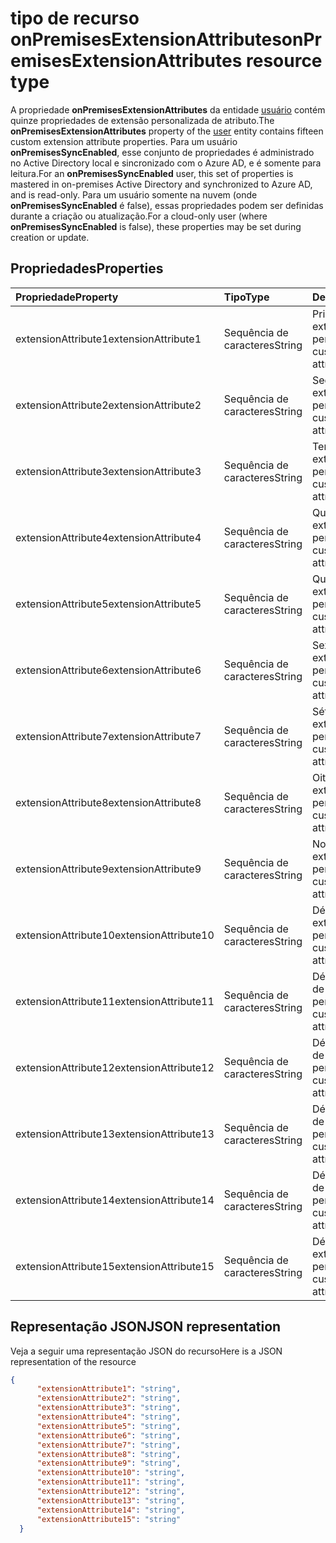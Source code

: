 # <a name="onpremisesextensionattributes-resource-type"></a><span data-ttu-id="d8d9c-101">tipo de recurso onPremisesExtensionAttributes</span><span class="sxs-lookup"><span data-stu-id="d8d9c-101">onPremisesExtensionAttributes resource type</span></span>

<span data-ttu-id="d8d9c-102">A propriedade **onPremisesExtensionAttributes** da entidade [usuário](user.md) contém quinze propriedades de extensão personalizada de atributo.</span><span class="sxs-lookup"><span data-stu-id="d8d9c-102">The **onPremisesExtensionAttributes** property of the [user](user.md) entity contains fifteen custom extension attribute properties.</span></span> <span data-ttu-id="d8d9c-103">Para um usuário **onPremisesSyncEnabled**, esse conjunto de propriedades é administrado no Active Directory local e sincronizado com o Azure AD, e é somente para leitura.</span><span class="sxs-lookup"><span data-stu-id="d8d9c-103">For an **onPremisesSyncEnabled** user, this set of properties is mastered in on-premises Active Directory and synchronized to Azure AD, and is read-only.</span></span> <span data-ttu-id="d8d9c-104">Para um usuário somente na nuvem (onde **onPremisesSyncEnabled** é false), essas propriedades podem ser definidas durante a criação ou atualização.</span><span class="sxs-lookup"><span data-stu-id="d8d9c-104">For a cloud-only user (where **onPremisesSyncEnabled** is false), these properties may be set during creation or update.</span></span>


## <a name="properties"></a><span data-ttu-id="d8d9c-105">Propriedades</span><span class="sxs-lookup"><span data-stu-id="d8d9c-105">Properties</span></span>
| <span data-ttu-id="d8d9c-106">Propriedade</span><span class="sxs-lookup"><span data-stu-id="d8d9c-106">Property</span></span>     | <span data-ttu-id="d8d9c-107">Tipo</span><span class="sxs-lookup"><span data-stu-id="d8d9c-107">Type</span></span>   |<span data-ttu-id="d8d9c-108">Descrição</span><span class="sxs-lookup"><span data-stu-id="d8d9c-108">Description</span></span>|
|:---------------|:--------|:----------|
|<span data-ttu-id="d8d9c-109">extensionAttribute1</span><span class="sxs-lookup"><span data-stu-id="d8d9c-109">extensionAttribute1</span></span>|<span data-ttu-id="d8d9c-110">Sequência de caracteres</span><span class="sxs-lookup"><span data-stu-id="d8d9c-110">String</span></span>| <span data-ttu-id="d8d9c-111">Primeiro atributo de extensão personalizável.</span><span class="sxs-lookup"><span data-stu-id="d8d9c-111">First customizable extension attribute.</span></span> |
|<span data-ttu-id="d8d9c-112">extensionAttribute2</span><span class="sxs-lookup"><span data-stu-id="d8d9c-112">extensionAttribute2</span></span>|<span data-ttu-id="d8d9c-113">Sequência de caracteres</span><span class="sxs-lookup"><span data-stu-id="d8d9c-113">String</span></span>| <span data-ttu-id="d8d9c-114">Segundo atributo de extensão personalizável.</span><span class="sxs-lookup"><span data-stu-id="d8d9c-114">Second customizable extension attribute.</span></span> |
|<span data-ttu-id="d8d9c-115">extensionAttribute3</span><span class="sxs-lookup"><span data-stu-id="d8d9c-115">extensionAttribute3</span></span>|<span data-ttu-id="d8d9c-116">Sequência de caracteres</span><span class="sxs-lookup"><span data-stu-id="d8d9c-116">String</span></span>| <span data-ttu-id="d8d9c-117">Terceiro atributo de extensão personalizável.</span><span class="sxs-lookup"><span data-stu-id="d8d9c-117">Third customizable extension attribute.</span></span> |
|<span data-ttu-id="d8d9c-118">extensionAttribute4</span><span class="sxs-lookup"><span data-stu-id="d8d9c-118">extensionAttribute4</span></span>|<span data-ttu-id="d8d9c-119">Sequência de caracteres</span><span class="sxs-lookup"><span data-stu-id="d8d9c-119">String</span></span>| <span data-ttu-id="d8d9c-120">Quarto atributo de extensão personalizável.</span><span class="sxs-lookup"><span data-stu-id="d8d9c-120">Fourth customizable extension attribute.</span></span> |
|<span data-ttu-id="d8d9c-121">extensionAttribute5</span><span class="sxs-lookup"><span data-stu-id="d8d9c-121">extensionAttribute5</span></span>|<span data-ttu-id="d8d9c-122">Sequência de caracteres</span><span class="sxs-lookup"><span data-stu-id="d8d9c-122">String</span></span>| <span data-ttu-id="d8d9c-123">Quinto atributo de extensão personalizável.</span><span class="sxs-lookup"><span data-stu-id="d8d9c-123">Fifth customizable extension attribute.</span></span> |
|<span data-ttu-id="d8d9c-124">extensionAttribute6</span><span class="sxs-lookup"><span data-stu-id="d8d9c-124">extensionAttribute6</span></span>|<span data-ttu-id="d8d9c-125">Sequência de caracteres</span><span class="sxs-lookup"><span data-stu-id="d8d9c-125">String</span></span>| <span data-ttu-id="d8d9c-126">Sexto atributo de extensão personalizável.</span><span class="sxs-lookup"><span data-stu-id="d8d9c-126">Sixth customizable extension attribute.</span></span> |
|<span data-ttu-id="d8d9c-127">extensionAttribute7</span><span class="sxs-lookup"><span data-stu-id="d8d9c-127">extensionAttribute7</span></span>|<span data-ttu-id="d8d9c-128">Sequência de caracteres</span><span class="sxs-lookup"><span data-stu-id="d8d9c-128">String</span></span>| <span data-ttu-id="d8d9c-129">Sétimo atributo de extensão personalizável.</span><span class="sxs-lookup"><span data-stu-id="d8d9c-129">Seventh customizable extension attribute.</span></span> |
|<span data-ttu-id="d8d9c-130">extensionAttribute8</span><span class="sxs-lookup"><span data-stu-id="d8d9c-130">extensionAttribute8</span></span>|<span data-ttu-id="d8d9c-131">Sequência de caracteres</span><span class="sxs-lookup"><span data-stu-id="d8d9c-131">String</span></span>| <span data-ttu-id="d8d9c-132">Oitavo atributo de extensão personalizável.</span><span class="sxs-lookup"><span data-stu-id="d8d9c-132">Eighth customizable extension attribute.</span></span> |
|<span data-ttu-id="d8d9c-133">extensionAttribute9</span><span class="sxs-lookup"><span data-stu-id="d8d9c-133">extensionAttribute9</span></span>|<span data-ttu-id="d8d9c-134">Sequência de caracteres</span><span class="sxs-lookup"><span data-stu-id="d8d9c-134">String</span></span>| <span data-ttu-id="d8d9c-135">Nono atributo de extensão personalizável.</span><span class="sxs-lookup"><span data-stu-id="d8d9c-135">Ninth customizable extension attribute.</span></span> |
|<span data-ttu-id="d8d9c-136">extensionAttribute10</span><span class="sxs-lookup"><span data-stu-id="d8d9c-136">extensionAttribute10</span></span>|<span data-ttu-id="d8d9c-137">Sequência de caracteres</span><span class="sxs-lookup"><span data-stu-id="d8d9c-137">String</span></span>| <span data-ttu-id="d8d9c-138">Décimo atributo de extensão personalizável.</span><span class="sxs-lookup"><span data-stu-id="d8d9c-138">Tenth customizable extension attribute.</span></span> |
|<span data-ttu-id="d8d9c-139">extensionAttribute11</span><span class="sxs-lookup"><span data-stu-id="d8d9c-139">extensionAttribute11</span></span>|<span data-ttu-id="d8d9c-140">Sequência de caracteres</span><span class="sxs-lookup"><span data-stu-id="d8d9c-140">String</span></span>| <span data-ttu-id="d8d9c-141">Décimo primeiro atributo de extensão personalizável.</span><span class="sxs-lookup"><span data-stu-id="d8d9c-141">Eleventh customizable extension attribute.</span></span> |
|<span data-ttu-id="d8d9c-142">extensionAttribute12</span><span class="sxs-lookup"><span data-stu-id="d8d9c-142">extensionAttribute12</span></span>|<span data-ttu-id="d8d9c-143">Sequência de caracteres</span><span class="sxs-lookup"><span data-stu-id="d8d9c-143">String</span></span>| <span data-ttu-id="d8d9c-144">Décimo segundo atributo de extensão personalizável.</span><span class="sxs-lookup"><span data-stu-id="d8d9c-144">Twelfth customizable extension attribute.</span></span> |
|<span data-ttu-id="d8d9c-145">extensionAttribute13</span><span class="sxs-lookup"><span data-stu-id="d8d9c-145">extensionAttribute13</span></span>|<span data-ttu-id="d8d9c-146">Sequência de caracteres</span><span class="sxs-lookup"><span data-stu-id="d8d9c-146">String</span></span>| <span data-ttu-id="d8d9c-147">Décimo terceiro atributo de extensão personalizável.</span><span class="sxs-lookup"><span data-stu-id="d8d9c-147">Thirteenth customizable extension attribute.</span></span> |
|<span data-ttu-id="d8d9c-148">extensionAttribute14</span><span class="sxs-lookup"><span data-stu-id="d8d9c-148">extensionAttribute14</span></span>|<span data-ttu-id="d8d9c-149">Sequência de caracteres</span><span class="sxs-lookup"><span data-stu-id="d8d9c-149">String</span></span>| <span data-ttu-id="d8d9c-150">Décimo quarto atributo de extensão personalizável.</span><span class="sxs-lookup"><span data-stu-id="d8d9c-150">Fourteenth customizable extension attribute.</span></span> |
|<span data-ttu-id="d8d9c-151">extensionAttribute15</span><span class="sxs-lookup"><span data-stu-id="d8d9c-151">extensionAttribute15</span></span>|<span data-ttu-id="d8d9c-152">Sequência de caracteres</span><span class="sxs-lookup"><span data-stu-id="d8d9c-152">String</span></span>| <span data-ttu-id="d8d9c-153">Décimo quinto atributo de extensão personalizável.</span><span class="sxs-lookup"><span data-stu-id="d8d9c-153">Fifteenth customizable extension attribute.</span></span> |

## <a name="json-representation"></a><span data-ttu-id="d8d9c-154">Representação JSON</span><span class="sxs-lookup"><span data-stu-id="d8d9c-154">JSON representation</span></span>

<span data-ttu-id="d8d9c-155">Veja a seguir uma representação JSON do recurso</span><span class="sxs-lookup"><span data-stu-id="d8d9c-155">Here is a JSON representation of the resource</span></span>

<!-- {
  "blockType": "resource",
  "optionalProperties": [

  ],
  "@odata.type": "microsoft.graph.onPremisesExtensionAttributes"
}-->


```json
{
      "extensionAttribute1": "string",
      "extensionAttribute2": "string",
      "extensionAttribute3": "string",
      "extensionAttribute4": "string",
      "extensionAttribute5": "string",
      "extensionAttribute6": "string",
      "extensionAttribute7": "string",
      "extensionAttribute8": "string",
      "extensionAttribute9": "string",
      "extensionAttribute10": "string",
      "extensionAttribute11": "string",
      "extensionAttribute12": "string",
      "extensionAttribute13": "string",
      "extensionAttribute14": "string",
      "extensionAttribute15": "string"
  }

```


<!-- uuid: 8fcb5dbc-d5aa-4681-8e31-b001d5168d79
2015-10-25 14:57:30 UTC -->
<!-- {
  "type": "#page.annotation",
  "description": "onPremisesExtensionAttributes resource",
  "keywords": "",
  "section": "documentation",
  "tocPath": ""
}-->